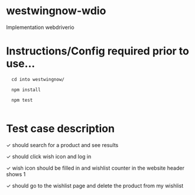 # westwingnow-wdio
Implementation webdriverio 

# Instructions/Config required prior to use...
```
  cd into westwingnow/
  
  npm install 

  npm test
  
```
# Test case description

✓ should search for a product and see results

✓ should click wish icon and log in

✓ wish icon should be filled in and wishlist counter in the website header shows 1 

✓ should go to the wishlist page and delete the product from my wishlist 

